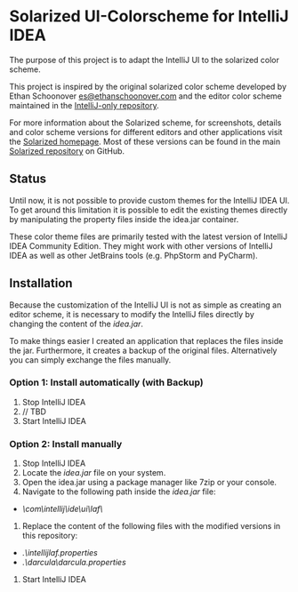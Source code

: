 # Solarized UI-Colorscheme for IntelliJ IDEA

The purpose of this project is to adapt the IntelliJ UI to the solarized color scheme.

This project is inspired by the original solarized color scheme developed by Ethan Schoonover <es@ethanschoonover.com> and the editor color scheme maintained in the [IntelliJ-only repository].

For more information about the Solarized scheme, for screenshots, details and color scheme versions for different editors and other applications visit the [Solarized homepage]. Most of these versions can be found in the main [Solarized repository] on GitHub.

[Solarized homepage]: <http://ethanschoonover.com/solarized>
[Solarized repository]: <https://github.com/altercation/solarized>
[IntelliJ-only repository]: <https://github.com/jkaving/intellij-colors-solarized>

## Status

Until now, it is not possible to provide custom themes for the IntelliJ IDEA UI. To get around this limitation it is possible to edit the existing themes directly by manipulating the property files inside the idea.jar container.

These color theme files are primarily tested with the latest version of IntelliJ IDEA Community Edition. They might work with other versions of IntelliJ IDEA as well as other JetBrains tools (e.g. PhpStorm and PyCharm).

## Installation

Because the customization of the IntelliJ UI is not as simple as creating an editor scheme, it is necessary to modify the IntelliJ files directly by changing the content of the _idea.jar_.

To make things easier I created an application that replaces the files inside the jar. Furthermore, it creates a backup of the original files. Alternatively you can simply exchange the files manually.

### Option 1: Install automatically (with Backup)

1. Stop IntelliJ IDEA
1. // TBD
1. Start IntelliJ IDEA

### Option 2: Install manually

1. Stop IntelliJ IDEA
1. Locate the _idea.jar_ file on your system.
1. Open the idea.jar using a package manager like 7zip or your console.
1. Navigate to the following path inside the _idea.jar_ file:
- _\\com\\intellij\\ide\\ui\\laf\\_
1. Replace the content of the following files with the modified versions in this repository:
- _.\\intellijlaf.properties_
- _.\\darcula\\darcula.properties_
1. Start IntelliJ IDEA
